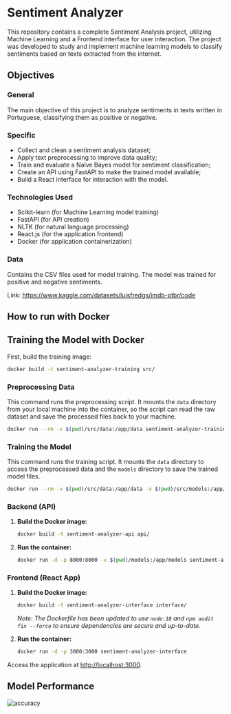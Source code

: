 # Sentiment Analyzer

This repository contains a complete Sentiment Analysis project, utilizing Machine Learning and a Frontend interface for user interaction. The project was developed to study and implement machine learning models to classify sentiments based on texts extracted from the internet.

## Objectives

### General

The main objective of this project is to analyze sentiments in texts written in Portuguese, classifying them as positive or negative.

### Specific

* Collect and clean a sentiment analysis dataset;
* Apply text preprocessing to improve data quality;
* Train and evaluate a Naïve Bayes model for sentiment classification;
* Create an API using FastAPI to make the trained model available;
* Build a React interface for interaction with the model.

### Technologies Used

* Scikit-learn (for Machine Learning model training)
* FastAPI (for API creation)
* NLTK (for natural language processing)
* React.js (for the application frontend)
* Docker (for application containerization)

### Data

Contains the CSV files used for model training. The model was trained for positive and negative sentiments.

Link: https://www.kaggle.com/datasets/luisfredgs/imdb-ptbr/code

## How to run with Docker

## Training the Model with Docker

First, build the training image:

```bash
docker build -t sentiment-analyzer-training src/
```

### Preprocessing Data

This command runs the preprocessing script. It mounts the `data` directory from your local machine into the container, so the script can read the raw dataset and save the processed files back to your machine.

```bash
docker run --rm -v $(pwd)/src/data:/app/data sentiment-analyzer-training preprocessing.py
```

### Training the Model

This command runs the training script. It mounts the `data` directory to access the preprocessed data and the `models` directory to save the trained model files.

```bash
docker run --rm -v $(pwd)/src/data:/app/data -v $(pwd)/src/models:/app/models sentiment-analyzer-training train.py
```

### Backend (API)

1.  **Build the Docker image:**
    ```bash
    docker build -t sentiment-analyzer-api api/
    ```

2.  **Run the container:**
    ```bash
    docker run -d -p 8000:8000 -v $(pwd)/models:/app/models sentiment-analyzer-api
    ```

### Frontend (React App)

1.  **Build the Docker image:**
    ```bash
    docker build -t sentiment-analyzer-interface interface/
    ```
    *Note: The Dockerfile has been updated to use `node:18` and `npm audit fix --force` to ensure dependencies are secure and up-to-date.*

2.  **Run the container:**
    ```bash
    docker run -d -p 3000:3000 sentiment-analyzer-interface
    ```

Access the application at [http://localhost:3000](http://localhost:3000).


## Model Performance


![accuracy](https://github.com/user-attachments/assets/5f1a847c-dfe5-42ac-be4d-c64fe822b89f)
